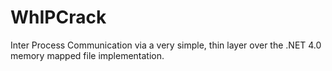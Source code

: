 WhIPCrack
=========

Inter Process Communication via a very simple, thin layer over the .NET 4.0 memory mapped file implementation.